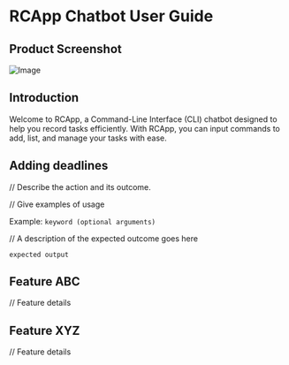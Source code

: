 # RCApp Chatbot User Guide

## Product Screenshot

![Image](https://github.com/user-attachments/assets/952d3033-28df-44fa-83ed-d500cea69891)

## Introduction

Welcome to RCApp, a Command-Line Interface (CLI) chatbot designed to 
help you record tasks efficiently. With RCApp, you can input commands 
to add, list, and manage your tasks with ease.

## Adding deadlines

// Describe the action and its outcome.

// Give examples of usage

Example: `keyword (optional arguments)`

// A description of the expected outcome goes here

```
expected output
```

## Feature ABC

// Feature details


## Feature XYZ

// Feature details